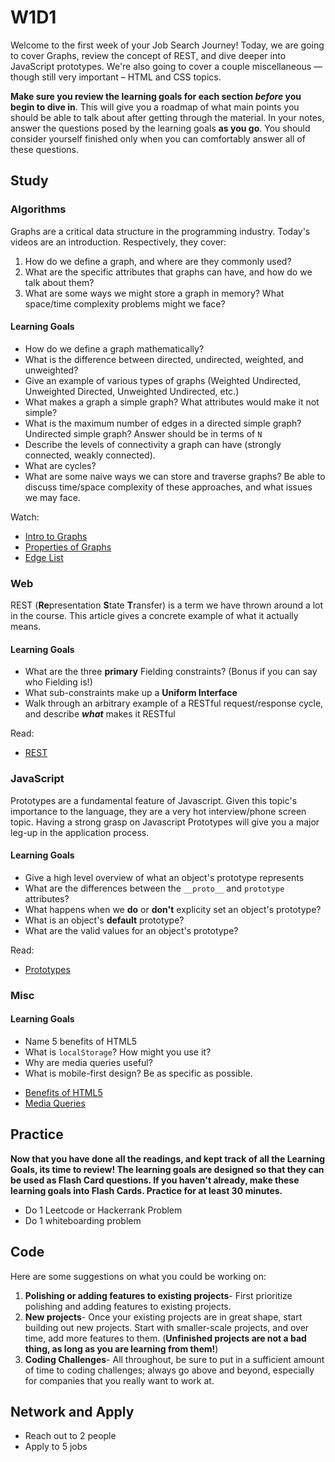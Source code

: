 # W1D1

Welcome to the first week of your Job Search Journey! Today, we are going to cover Graphs, review the concept of REST, and dive deeper into JavaScript prototypes. We're also going to cover a couple miscellaneous — though still very important – HTML and CSS topics.

**Make sure you review the learning goals for each section _before_ you begin to dive in**. This will give you a roadmap of what main points you should be able to talk about after getting through the material. In your notes, answer the questions posed by the learning goals **as you go**. You should consider yourself finished only when you can comfortably answer all of these questions.

## Study

### Algorithms

Graphs are a critical data structure in the programming industry. Today's videos are an introduction. Respectively, they cover:

1. How do we define a graph, and where are they commonly used?
2. What are the specific attributes that graphs can have, and how do we talk about them?
3. What are some ways we might store a graph in memory? What space/time complexity problems might we face? 

#### Learning Goals
- How do we define a graph mathematically?
- What is the difference between directed, undirected, weighted, and unweighted?
- Give an example of various types of graphs (Weighted Undirected, Unweighted Directed, Unweighted Undirected, etc.)
- What makes a graph a simple graph? What attributes would make it not simple?
- What is the maximum number of edges in a directed simple graph? Undirected simple graph? Answer should be in terms of `N`
- Describe the levels of connectivity a graph can have (strongly connected, weakly connected).
- What are cycles?
- What are some naive ways we can store and traverse graphs? Be able to discuss time/space complexity of these approaches, and what issues we may face.  

Watch: 
* [Intro to Graphs](https://www.youtube.com/watch?v=gXgEDyodOJU)
* [Properties of Graphs](https://www.youtube.com/watch?v=AfYqN3fGapc)
* [Edge List](https://www.youtube.com/watch?v=ZdY1Fp9dKzs&index=40&list=PL2_aWCzGMAwI3W_JlcBbtYTwiQSsOTa6P)


### Web

REST (**Re**presentation **S**tate **T**ransfer) is a term we have thrown around a lot in the course. This article gives a concrete example of what it actually means. 

#### Learning Goals
- What are the three **primary** Fielding constraints? (Bonus if you can say who Fielding is!)
- What sub-constraints make up a **Uniform Interface**
- Walk through an arbitrary example of a RESTful request/response cycle, and describe _**what**_ makes it RESTful

Read:
* [REST](https://codewords.recurse.com/issues/five/what-restful-actually-means)

### JavaScript

Prototypes are a fundamental feature of Javascript. Given this topic's importance to the language, they are a very hot interview/phone screen topic. Having a strong grasp on Javascript Prototypes will give you a major leg-up in the application process. 

#### Learning Goals
- Give a high level overview of what an object's prototype represents
- What are the differences between the `__proto__` and `prototype` attributes?
- What happens when we **do** or **don't** explicity set an object's prototype?
- What is an object's **default** prototype?
- What are the valid values for an object's prototype?

Read:
* [Prototypes](https://javascript.info/function-prototype)

### Misc

#### Learning Goals 
- Name 5 benefits of HTML5
- What is `localStorage`? How might you use it?
- Why are media queries useful?
- What is mobile-first design? Be as specific as possible.

* [Benefits of HTML5](https://tympanus.net/codrops/2011/11/24/top-10-reasons-to-use-html5-right-now/)
* [Media Queries](https://www.w3schools.com/css/css_rwd_mediaqueries.asp)

## Practice

**Now that you have done all the readings, and kept track of all the Learning Goals, its time to review! The learning goals are designed so that they can be used as Flash Card questions. If you haven't already, make these learning goals into Flash Cards. Practice for at least 30 minutes.**

* Do 1 Leetcode or Hackerrank Problem
* Do 1 whiteboarding problem

## Code

Here are some suggestions on what you could be working on:

1. **Polishing or adding features to existing projects**- First prioritize polishing and adding features to existing projects.
1. **New projects**- Once your existing projects are in great shape, start building out new projects. Start with smaller-scale projects, and over time, add more features to them. (**Unfinished projects are not a bad thing, as long as you are learning from them!**)
1. **Coding Challenges**- All throughout, be sure to put in a sufficient amount of time to coding challenges; always go above and beyond, especially for companies that you really want to work at.

## Network and Apply

* Reach out to 2 people
* Apply to 5 jobs

   